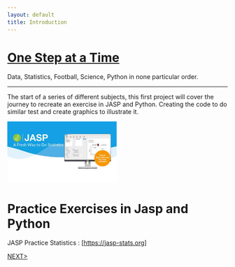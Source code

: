 ```yaml
---
layout: default
title: Introduction
---
```


# [One Step at a Time](https://aliwualk.github.io/One-Step-at-a-Time)
Data, Statistics, Football, Science, Python in none particular order.

- - -

The start of a series of different subjects, this first project will cover the journey to recreate an exercise in JASP and Python. Creating the code to do similar test and create graphics to illustrate it.

<img src="/images/jasp.jpg" alt="drawing" width="250"/>

# Practice Exercises in Jasp and Python
JASP Practice Statistics : [https://jasp-stats.org]

[NEXT>](/exercise1.md)
